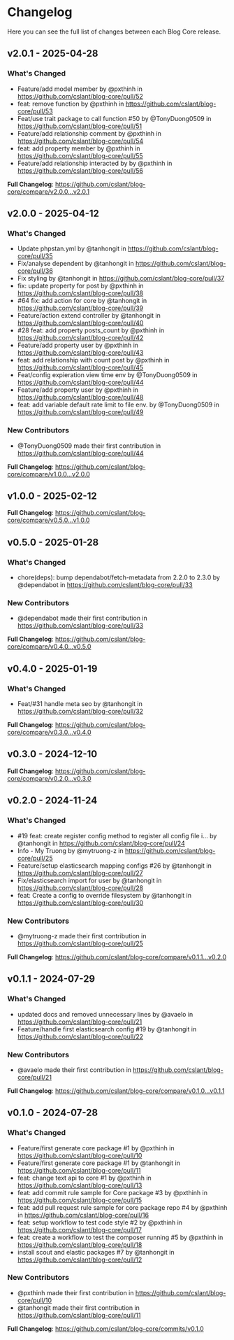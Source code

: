 # Changelog

Here you can see the full list of changes between each Blog Core release.

## v2.0.1 - 2025-04-28

### What's Changed

* Feature/add model member by @pxthinh in https://github.com/cslant/blog-core/pull/52
* feat: remove function by @pxthinh in https://github.com/cslant/blog-core/pull/53
* Feat/use trait package to call function #50 by @TonyDuong0509 in https://github.com/cslant/blog-core/pull/51
* Feature/add relationship comment by @pxthinh in https://github.com/cslant/blog-core/pull/54
* feat: add property member by @pxthinh in https://github.com/cslant/blog-core/pull/55
* Feature/add relationship interacted by by @pxthinh in https://github.com/cslant/blog-core/pull/56

**Full Changelog**: https://github.com/cslant/blog-core/compare/v2.0.0...v2.0.1

## v2.0.0 - 2025-04-12

### What's Changed

* Update phpstan.yml by @tanhongit in https://github.com/cslant/blog-core/pull/35
* Fix/analyse dependent by @tanhongit in https://github.com/cslant/blog-core/pull/36
* Fix styling by @tanhongit in https://github.com/cslant/blog-core/pull/37
* fix: update property for post by @pxthinh in https://github.com/cslant/blog-core/pull/38
* #64 fix: add action for core by @tanhongit in https://github.com/cslant/blog-core/pull/39
* Feature/action extend controller by @tanhongit in https://github.com/cslant/blog-core/pull/40
* #28 feat: add property posts_count by @pxthinh in https://github.com/cslant/blog-core/pull/42
* Feature/add property user by @pxthinh in https://github.com/cslant/blog-core/pull/43
* feat: add relationship with count post by @pxthinh in https://github.com/cslant/blog-core/pull/45
* Feat/config expieration view time env by @TonyDuong0509 in https://github.com/cslant/blog-core/pull/44
* Feature/add property user by @pxthinh in https://github.com/cslant/blog-core/pull/48
* feat: add variable default rate limit to file env. by @TonyDuong0509 in https://github.com/cslant/blog-core/pull/49

### New Contributors

* @TonyDuong0509 made their first contribution in https://github.com/cslant/blog-core/pull/44

**Full Changelog**: https://github.com/cslant/blog-core/compare/v1.0.0...v2.0.0

## v1.0.0 - 2025-02-12

**Full Changelog**: https://github.com/cslant/blog-core/compare/v0.5.0...v1.0.0

## v0.5.0 - 2025-01-28

### What's Changed

* chore(deps): bump dependabot/fetch-metadata from 2.2.0 to 2.3.0 by @dependabot in https://github.com/cslant/blog-core/pull/33

### New Contributors

* @dependabot made their first contribution in https://github.com/cslant/blog-core/pull/33

**Full Changelog**: https://github.com/cslant/blog-core/compare/v0.4.0...v0.5.0

## v0.4.0 - 2025-01-19

### What's Changed

* Feat/#31 handle meta seo by @tanhongit in https://github.com/cslant/blog-core/pull/32

**Full Changelog**: https://github.com/cslant/blog-core/compare/v0.3.0...v0.4.0

## v0.3.0 - 2024-12-10

**Full Changelog**: https://github.com/cslant/blog-core/compare/v0.2.0...v0.3.0

## v0.2.0 - 2024-11-24

### What's Changed

* #19 feat: create register config method to register all config file i… by @tanhongit in https://github.com/cslant/blog-core/pull/24
* Info - My Truong by @mytruong-z in https://github.com/cslant/blog-core/pull/25
* Feature/setup elasticsearch mapping configs #26 by @tanhongit in https://github.com/cslant/blog-core/pull/27
* Fix/elasticsearch import for user by @tanhongit in https://github.com/cslant/blog-core/pull/28
* feat: Create a config to override filesystem by @tanhongit in https://github.com/cslant/blog-core/pull/30

### New Contributors

* @mytruong-z made their first contribution in https://github.com/cslant/blog-core/pull/25

**Full Changelog**: https://github.com/cslant/blog-core/compare/v0.1.1...v0.2.0

## v0.1.1 - 2024-07-29

### What's Changed

* updated docs and removed unnecessary lines by @avaelo in https://github.com/cslant/blog-core/pull/21
* Feature/handle first elasticsearch config #19 by @tanhongit in https://github.com/cslant/blog-core/pull/22

### New Contributors

* @avaelo made their first contribution in https://github.com/cslant/blog-core/pull/21

**Full Changelog**: https://github.com/cslant/blog-core/compare/v0.1.0...v0.1.1

## v0.1.0 - 2024-07-28

### What's Changed

* Feature/first generate core package #1 by @pxthinh in https://github.com/cslant/blog-core/pull/10
* Feature/first generate core package #1 by @tanhongit in https://github.com/cslant/blog-core/pull/11
* feat: change text api to core #1 by @pxthinh in https://github.com/cslant/blog-core/pull/13
* feat: add commit rule sample for Core package #3 by @pxthinh in https://github.com/cslant/blog-core/pull/15
* feat: add pull request rule sample for core package repo #4 by @pxthinh in https://github.com/cslant/blog-core/pull/16
* feat: setup workflow to test code style #2 by @pxthinh in https://github.com/cslant/blog-core/pull/17
* feat: create a workflow to test the composer running #5 by @pxthinh in https://github.com/cslant/blog-core/pull/18
* install scout and elastic packages #7 by @tanhongit in https://github.com/cslant/blog-core/pull/12

### New Contributors

* @pxthinh made their first contribution in https://github.com/cslant/blog-core/pull/10
* @tanhongit made their first contribution in https://github.com/cslant/blog-core/pull/11

**Full Changelog**: https://github.com/cslant/blog-core/commits/v0.1.0
